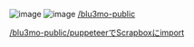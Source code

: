 
![image](https://gyazo.com/9f9e21bd257e5a3d1f6f6598565e9cbe/thumb/1000)
![image](https://www.gravatar.com/avatar/48b49836fa2b6cf65c433df81bb67348?s=512&.png)
[/blu3mo-public](https://scrapbox.io/blu3mo-public)

[/blu3mo-public/puppeteerでScrapboxにimport](https://scrapbox.io/blu3mo-public/puppeteerでScrapboxにimport)
